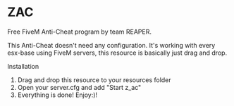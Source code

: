 # ZAC
Free FiveM Anti-Cheat program by team  REAPER.

This Anti-Cheat doesn't need any configuration. It's working with every esx-base using FiveM servers, this resource is basically just drag and drop.

Installation

1. Drag and drop this resource to your resources folder
2. Open your server.cfg and add "Start z_ac"
3. Everything is done! Enjoy:)!
